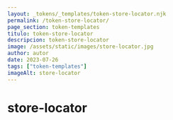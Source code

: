 ```yaml
---
layout: _tokens/_templates/token-store-locator.njk
permalink: /token-store-locator/
page_section: token-templates
titulo: token-store-locator
descripcion: token-store-locator
image: /assets/static/images/store-locator.jpg
author: autor
date: 2023-07-26
tags: ["token-templates"]
imageAlt: store-locator
---
```


# store-locator
